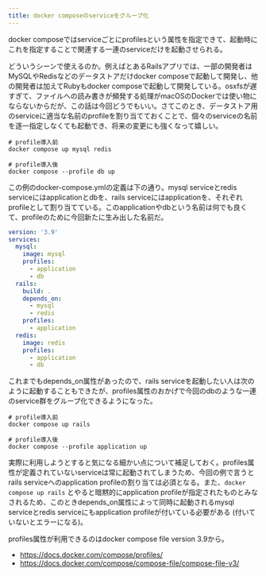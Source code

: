 ```yaml
---
title: docker composeのserviceをグループ化
---
```


docker composeではserviceごとにprofilesという属性を指定できて、起動時にこれを指定することで関連する一連のserviceだけを起動させられる。

どういうシーンで使えるのか。例えばとあるRailsアプリでは、一部の開発者はMySQLやRedisなどのデータストアだけdocker composeで起動して開発し、他の開発者は加えてRubyもdocker composeで起動して開発している。osxfsが遅すぎて、ファイルへの読み書きが頻発する処理がmacOSのDockerでは使い物にならないからだが、この話は今回どうでもいい。さてこのとき、データストア用のserviceに適当な名前のprofileを割り当てておくことで、個々のserviceの名前を逐一指定しなくても起動でき、将来の変更にも強くなって嬉しい。

```
# profile導入前
docker compose up mysql redis

# profile導入後
docker compose --profile db up
```

この例のdocker-compose.ymlの定義は下の通り。mysql serviceとredis serviceにはapplicationとdbを、rails serviceにはapplicationを、それぞれprofileとして割り当てている。このapplicationやdbという名前は何でも良くて、profileのために今回新たに生み出した名前だ。

```yaml
version: '3.9'
services:
  mysql:
    image: mysql
    profiles:
      - application
      - db
  rails:
    build: .
    depends_on:
      - mysql
      - redis
    profiles:
      - application
  redis:
    image: redis
    profiles:
      - application
      - db
```

これまでもdepends_on属性があったので、rails serviceを起動したい人は次のように起動することもできたが、profiles属性のおかげで今回のdbのような一連のservice群をグループ化できるようになった。

```
# profile導入前
docker compose up rails

# profile導入後
docker compose --profile application up
```

実際に利用しようとすると気になる細かい点について補足しておく。profiles属性が定義されていないserviceは常に起動されてしまうため、今回の例で言うとrails serviceへのapplication profileの割り当ては必須となる。また、`docker compose up rails` とやると暗黙的にapplication profileが指定されたものとみなされるため、このときdepends_on属性によって同時に起動されるmysql serviceとredis serviceにもapplication profileが付いている必要がある (付いていないとエラーになる)。

profiles属性が利用できるのはdocker compose file version 3.9から。

- https://docs.docker.com/compose/profiles/
- https://docs.docker.com/compose/compose-file/compose-file-v3/
